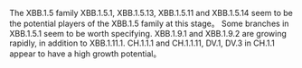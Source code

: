 The XBB.1.5 family XBB.1.5.1, XBB.1.5.13, XBB.1.5.11 and XBB.1.5.14 seem to be the potential players of the XBB.1.5 family at this stage。
Some branches in XBB.1.5.1 seem to be worth specifying.
XBB.1.9.1 and XBB.1.9.2 are growing rapidly, in addition to XBB.1.11.1.
CH.1.1.1 and CH.1.1.11, DV.1, DV.3 in CH.1.1 appear to have a high growth potential。








